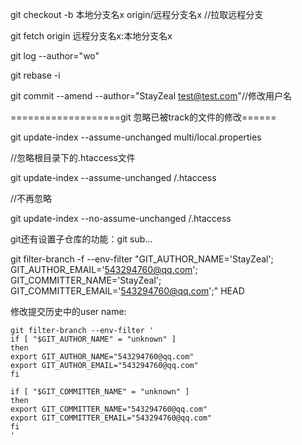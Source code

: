 git checkout -b 本地分支名x origin/远程分支名x //拉取远程分支

git fetch origin 远程分支名x:本地分支名x

git log --author="wo"

git rebase -i

git commit --amend --author="StayZeal <test@test.com>"//修改用户名

===================git 忽略已被track的文件的修改======

git update-index --assume-unchanged multi/local.properties

//忽略根目录下的.htaccess文件

git update-index --assume-unchanged /.htaccess
 
//不再忽略

git update-index --no-assume-unchanged /.htaccess



git还有设置子仓库的功能：git sub...

git filter-branch -f --env-filter "GIT_AUTHOR_NAME='StayZeal'; GIT_AUTHOR_EMAIL='543294760@qq.com'; GIT_COMMITTER_NAME='StayZeal'; GIT_COMMITTER_EMAIL='543294760@qq.com';" HEAD

修改提交历史中的user name:
```
git filter-branch --env-filter '
if [ "$GIT_AUTHOR_NAME" = "unknown" ]
then
export GIT_AUTHOR_NAME="543294760@qq.com"
export GIT_AUTHOR_EMAIL="543294760@qq.com"
fi

if [ "$GIT_COMMITTER_NAME" = "unknown" ]
then
export GIT_COMMITTER_NAME="543294760@qq.com"
export GIT_COMMITTER_EMAIL="543294760@qq.com"
fi
'
```